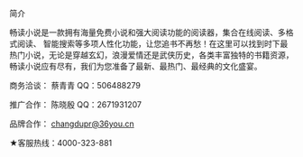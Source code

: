简介

畅读小说是一款拥有海量免费小说和强大阅读功能的阅读器，集合在线阅读、多格式阅读、 智能搜索等多项人性化功能，让您追书不再愁！在这里可以找到时下最热门小说，无论是穿越玄幻，浪漫爱情还是武侠历史，各类丰富独特的书籍资源，畅读小说应有尽有，我们为您准备了最新、最热门、最经典的文化盛宴。

商务洽谈：
蔡青青 QQ：506488279

推广合作：
陈晓殷 QQ：2671931207

品牌合作：
changdupr@36you.cn

★客服热线：4000-323-881
